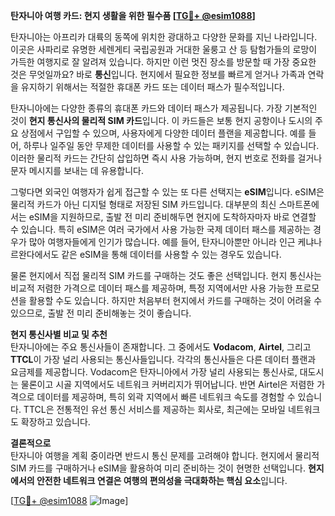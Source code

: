 **탄자니아 여행 카드: 현지 생활을 위한 필수품 [[TG💪+ @esim1088](https://t.me/s/esim1088)]**

탄자니아는 아프리카 대륙의 동쪽에 위치한 광대하고 다양한 문화를 지닌 나라입니다. 이곳은 사파리로 유명한 세렌게티 국립공원과 거대한 울룽고 산 등 탐험가들의 로망이 가득한 여행지로 잘 알려져 있습니다. 하지만 이런 멋진 장소를 방문할 때 가장 중요한 것은 무엇일까요? 바로 **통신**입니다. 현지에서 필요한 정보를 빠르게 얻거나 가족과 연락을 유지하기 위해서는 적절한 휴대폰 카드 또는 데이터 패스가 필수적입니다.

탄자니아에는 다양한 종류의 휴대폰 카드와 데이터 패스가 제공됩니다. 가장 기본적인 것이 **현지 통신사의 물리적 SIM 카드**입니다. 이 카드들은 보통 현지 공항이나 도시의 주요 상점에서 구입할 수 있으며, 사용자에게 다양한 데이터 플랜을 제공합니다. 예를 들어, 하루나 일주일 동안 무제한 데이터를 사용할 수 있는 패키지를 선택할 수 있습니다. 이러한 물리적 카드는 간단히 삽입하면 즉시 사용 가능하며, 현지 번호로 전화를 걸거나 문자 메시지를 보내는 데 유용합니다.

그렇다면 외국인 여행자가 쉽게 접근할 수 있는 또 다른 선택지는 **eSIM**입니다. eSIM은 물리적 카드가 아닌 디지털 형태로 저장된 SIM 카드입니다. 대부분의 최신 스마트폰에서는 eSIM을 지원하므로, 출발 전 미리 준비해두면 현지에 도착하자마자 바로 연결할 수 있습니다. 특히 eSIM은 여러 국가에서 사용 가능한 국제 데이터 패스를 제공하는 경우가 많아 여행자들에게 인기가 많습니다. 예를 들어, 탄자니아뿐만 아니라 인근 케냐나 르완다에서도 같은 eSIM을 통해 데이터를 사용할 수 있는 경우도 있습니다.

물론 현지에서 직접 물리적 SIM 카드를 구매하는 것도 좋은 선택입니다. 현지 통신사는 비교적 저렴한 가격으로 데이터 패스를 제공하며, 특정 지역에서만 사용 가능한 프로모션을 활용할 수도 있습니다. 하지만 처음부터 현지에서 카드를 구매하는 것이 어려울 수 있으므로, 출발 전 미리 준비해놓는 것이 좋습니다.

**현지 통신사별 비교 및 추천**  
탄자니아에는 주요 통신사들이 존재합니다. 그 중에서도 **Vodacom**, **Airtel**, 그리고 **TTCL**이 가장 널리 사용되는 통신사들입니다. 각각의 통신사들은 다른 데이터 플랜과 요금제를 제공합니다. Vodacom은 탄자니아에서 가장 널리 사용되는 통신사로, 대도시는 물론이고 시골 지역에서도 네트워크 커버리지가 뛰어납니다. 반면 Airtel은 저렴한 가격으로 데이터를 제공하며, 특히 외곽 지역에서 빠른 네트워크 속도를 경험할 수 있습니다. TTCL은 전통적인 유선 통신 서비스를 제공하는 회사로, 최근에는 모바일 네트워크도 확장하고 있습니다.

**결론적으로**  
탄자니아 여행을 계획 중이라면 반드시 통신 문제를 고려해야 합니다. 현지에서 물리적 SIM 카드를 구매하거나 eSIM을 활용하여 미리 준비하는 것이 현명한 선택입니다. **현지에서의 안전한 네트워크 연결은 여행의 편의성을 극대화하는 핵심 요소**입니다. 

[[TG💪+ @esim1088](https://t.me/s/esim1088) ![Image](https://i.postimg.cc/Y0z9fWf4/image.png)]